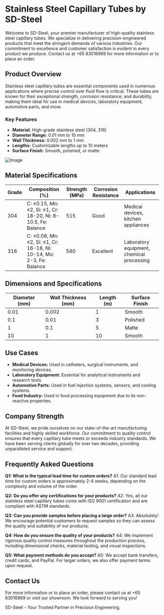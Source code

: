 # Stainless Steel Capillary Tubes by SD-Steel

Welcome to SD-Steel, your premier manufacturer of high-quality stainless steel capillary tubes. We specialize in delivering precision-engineered products that meet the stringent demands of various industries. Our commitment to excellence and customer satisfaction is evident in every product we produce. Contact us at +65 83016969 for more information or to place an order.

## Product Overview

Stainless steel capillary tubes are essential components used in numerous applications where precise control over fluid flow is critical. These tubes are known for their exceptional strength, corrosion resistance, and durability, making them ideal for use in medical devices, laboratory equipment, automotive parts, and more.

### Key Features

- **Material:** High-grade stainless steel (304, 316)
- **Diameter Range:** 0.01 mm to 10 mm
- **Wall Thickness:** 0.002 mm to 1 mm
- **Lengths:** Customizable lengths up to 10 meters
- **Surface Finish:** Smooth, polished, or matte

![Image](https://github.com/user-attachments/assets/2567258e-e124-4816-932d-1809bd27ef0b)

## Material Specifications

| Grade | Composition (%) | Strength (MPa) | Corrosion Resistance | Applications |
|-------|-----------------|----------------|----------------------|--------------|
| 304   | C: ≤0.15, Mn: ≤2, Si: ≤1, Cr: 18-20, Ni: 8-10.5, Fe: Balance | 515 | Good | Medical devices, kitchen appliances |
| 316   | C: ≤0.08, Mn: ≤2, Si: ≤1, Cr: 16-18, Ni: 10-14, Mo: 2-3, Fe: Balance | 580 | Excellent | Laboratory equipment, chemical processing |

## Dimensions and Specifications

| Diameter (mm) | Wall Thickness (mm) | Length (m) | Surface Finish |
|---------------|---------------------|------------|----------------|
| 0.01          | 0.002               | 1          | Smooth         |
| 0.1           | 0.01                | 3          | Polished       |
| 1             | 0.1                 | 5          | Matte          |
| 10            | 1                   | 10         | Smooth         |

## Use Cases

- **Medical Devices:** Used in catheters, surgical instruments, and monitoring devices.
- **Laboratory Equipment:** Essential for analytical instruments and research tools.
- **Automotive Parts:** Used in fuel injection systems, sensors, and cooling systems.
- **Food Industry:** Used in food processing equipment due to its non-reactive properties.

## Company Strength

At SD-Steel, we pride ourselves on our state-of-the-art manufacturing facilities and highly skilled workforce. Our commitment to quality control ensures that every capillary tube meets or exceeds industry standards. We have been serving clients globally for over two decades, providing unparalleled service and support.

## Frequently Asked Questions

**Q1: What is the typical lead time for custom orders?**
A1: Our standard lead time for custom orders is approximately 2-4 weeks, depending on the complexity and volume of the order.

**Q2: Do you offer any certifications for your products?**
A2: Yes, all our stainless steel capillary tubes come with ISO 9001 certification and are compliant with ASTM standards.

**Q3: Can you provide samples before placing a large order?**
A3: Absolutely! We encourage potential customers to request samples so they can assess the quality and suitability of our products.

**Q4: How do you ensure the quality of your products?**
A4: We implement rigorous quality control measures throughout the production process, including dimensional checks, material testing, and visual inspections.

**Q5: What payment methods do you accept?**
A5: We accept bank transfers, credit cards, and PayPal. For larger orders, we also offer payment terms upon request.

## Contact Us

For more information or to place an order, please contact us at +65 83016969 or visit our showroom. We look forward to serving you!

SD-Steel - Your Trusted Partner in Precision Engineering.